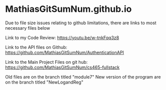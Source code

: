 # MathiasGitSumNum.github.io

Due to file size issues relating to github limitations, there are links to most necessary files below

Link to my Code Review:
https://youtu.be/w-tnkFqq3z8

Link to the API files on Github:
https://github.com/MathiasGitSumNum/AuthenticationAPI

Link to the Main Project Files on git hub:
https://github.com/MathiasGitSumNum/cs465-fullstack

Old files are on the branch titled "module7"
New version of the program are on the branch titled "NewLogandReg"


